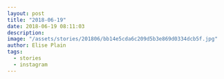 ```yaml
---
layout: post
title: "2018-06-19"
date: 2018-06-19 08:11:03
description: 
image: "/assets/stories/201806/bb14e5cda6c209d5b3e869d0334dcb5f.jpg"
author: Elise Plain
tags: 
  - stories
  - instagram
---
```



<p></p>
